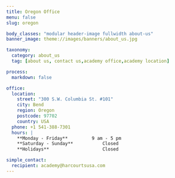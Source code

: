```yaml
---
title: Oregon Office
menu: false
slug: oregon

body_classes: "modular header-image fullwidth about-us"
banner_image: theme://images/banners/about_us.jpg

taxonomy:
  category: about_us
  tag: [about us, contact us,academy office,academy location]

process:
  markdown: false

office:
  location:
    street: "300 S.W. Columbia St. #101"
    city: Bend
    region: Oregon
    postcode: 97702
    country: USA
  phone: +1 541-388-7301
  hours: |
    **Monday - Friday**			9 am - 5 pm  
    **Saturday - Sunday**			Closed  
    **Holidays**					Closed

simple_contact:
  recipient: academy@harcourtsusa.com
---
```

